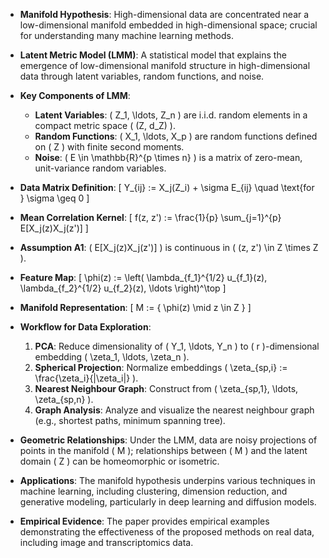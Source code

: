 - **Manifold Hypothesis**: High-dimensional data are concentrated near a low-dimensional manifold embedded in high-dimensional space; crucial for understanding many machine learning methods.
  
- **Latent Metric Model (LMM)**: A statistical model that explains the emergence of low-dimensional manifold structure in high-dimensional data through latent variables, random functions, and noise.

- **Key Components of LMM**:
  - **Latent Variables**: \( Z_1, \ldots, Z_n \) are i.i.d. random elements in a compact metric space \( (Z, d_Z) \).
  - **Random Functions**: \( X_1, \ldots, X_p \) are random functions defined on \( Z \) with finite second moments.
  - **Noise**: \( E \in \mathbb{R}^{p \times n} \) is a matrix of zero-mean, unit-variance random variables.

- **Data Matrix Definition**: 
  \[
  Y_{ij} := X_j(Z_i) + \sigma E_{ij} \quad \text{for } \sigma \geq 0
  \]

- **Mean Correlation Kernel**: 
  \[
  f(z, z') := \frac{1}{p} \sum_{j=1}^{p} E[X_j(z)X_j(z')]
  \]

- **Assumption A1**: \( E[X_j(z)X_j(z')] \) is continuous in \( (z, z') \in Z \times Z \).

- **Feature Map**: 
  \[
  \phi(z) := \left( \lambda_{f_1}^{1/2} u_{f_1}(z), \lambda_{f_2}^{1/2} u_{f_2}(z), \ldots \right)^\top
  \]

- **Manifold Representation**: 
  \[
  M := \{ \phi(z) \mid z \in Z \}
  \]

- **Workflow for Data Exploration**:
  1. **PCA**: Reduce dimensionality of \( Y_1, \ldots, Y_n \) to \( r \)-dimensional embedding \( \zeta_1, \ldots, \zeta_n \).
  2. **Spherical Projection**: Normalize embeddings \( \zeta_{sp,i} := \frac{\zeta_i}{\|\zeta_i\|} \).
  3. **Nearest Neighbour Graph**: Construct from \( \zeta_{sp,1}, \ldots, \zeta_{sp,n} \).
  4. **Graph Analysis**: Analyze and visualize the nearest neighbour graph (e.g., shortest paths, minimum spanning tree).

- **Geometric Relationships**: Under the LMM, data are noisy projections of points in the manifold \( M \); relationships between \( M \) and the latent domain \( Z \) can be homeomorphic or isometric.

- **Applications**: The manifold hypothesis underpins various techniques in machine learning, including clustering, dimension reduction, and generative modeling, particularly in deep learning and diffusion models.

- **Empirical Evidence**: The paper provides empirical examples demonstrating the effectiveness of the proposed methods on real data, including image and transcriptomics data.